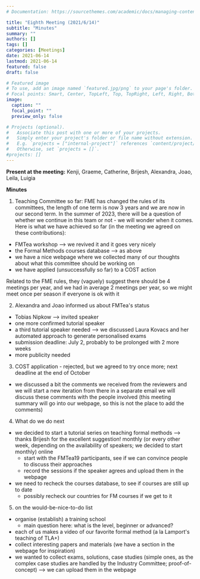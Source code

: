 ```yaml
---
# Documentation: https://sourcethemes.com/academic/docs/managing-content/

title: "Eighth Meeting (2021/6/14)"
subtitle: "Minutes"
summary: ""
authors: []
tags: []
categories: [Meetings]
date: 2021-06-14
lastmod: 2021-06-14
featured: false
draft: false

# Featured image
# To use, add an image named `featured.jpg/png` to your page's folder.
# Focal points: Smart, Center, TopLeft, Top, TopRight, Left, Right, BottomLeft, Bottom, BottomRight.
image:
  caption: ""
  focal_point: ""
  preview_only: false

# Projects (optional).
#   Associate this post with one or more of your projects.
#   Simply enter your project's folder or file name without extension.
#   E.g. `projects = ["internal-project"]` references `content/project/deep-learning/index.md`.
#   Otherwise, set `projects = []`.
#projects: []
---
```

**Present at the meeting:** Kenji, Graeme, Catherine, Brijesh, Alexandra, Joao, Leila, Luigia

**Minutes**
 
1. Teaching Committee so far: FME has changed the rules of its committees, the length of one term is now 3 years and we are now in our second term. In the summer of 2023, there will be a question of whether we continue in this team or not - we will wonder when it comes. Here is what we have achieved so far (in the meeting we agreed on these contributions):
- FMTea workshop --> we revived it and it goes very nicely
- the Formal Methods courses database --> as above
- we have a nice webpage where we collected many of our thoughts about what this committee should be working on
- we have applied (unsuccessfully so far) to a COST action

Related to the FME rules, they (vaguely) suggest there should be 4 meetings per year, and we had in average 2 meetings per year, so we might meet once per season if everyone is ok with it

2. Alexandra and Joao informed us about FMTea's status
- Tobias Nipkow --> invited speaker
- one more confirmed tutorial speaker
- a third tutorial speaker needed --> we discussed Laura Kovacs and her automated approach to generate personalised exams
- submission deadline: July 2, probably to be prolonged with 2 more weeks
- more publicity needed 

3. COST application - rejected, but we agreed to try once more; next deadline at the end of October
- we discussed a bit the comments we received from the reviewers and we will start a new iteration from there
in a separate email we will discuss these comments with the people involved (this meeting summary will go into our webpage, so this is not the place to add the comments)

4. What do we do next
- we decided to start a tutorial series on teaching formal methods --> thanks Brijesh for the excellent suggestion!
monthly (or every other week, depending on the availability of speakers; we decided to start monthly)
online
  - start with the FMTea19 participants, see if we can convince people to discuss their approaches
  - record the sessions if the speaker agrees and upload them in the webpage
- we need to recheck the courses database, to see if courses are still up to date
  - possibly recheck our countries for FM courses if we get to it

5. on the would-be-nice-to-do list
- organise (establish) a training school
  - main question here: what is the level, beginner or advanced?
- each of us makes a video of our favorite formal method (a la Lamport's teaching of TLA+)
- collect interesting papers and materials (we have a section in the webpage for inspiration)
- we wanted to collect exams, solutions, case studies (simple ones, as the complex case studies are handled by the Industry Committee; proof-of-concept) --> we can upload them in the webpage
 



